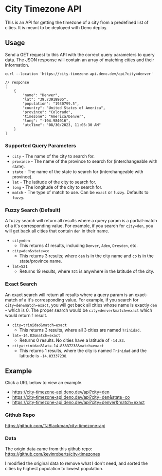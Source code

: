 # City Timezone API

This is an API for getting the timezone of a city from a predefined list of cities. It is meant to be deployed with Deno deploy.

## Usage

Send a GET request to this API with the correct query parameters to query data. The JSON response will contain an array of matching cities and their information.

```
curl --location 'https://city-timezone-api.deno.dev/api?city=denver'

// response
[
    {
        "name": "Denver",
        "lat": "39.73918805",
        "population": "1930799.5",
        "country": "United States of America",
        "province": "Colorado",
        "timezone": "America/Denver",
        "long": "-104.984016",
        "utcTime": "08/30/2023, 11:05:30 AM"
    }
]
```

### Supported Query Parameters

- `city` - The name of the city to search for.
- `province` - The name of the province to search for (interchangeable with state).
- `state` - The name of the state to search for (interchangeable with province).
- `lat` - The latitude of the city to search for.
- `long` - The longitude of the city to search for.
- `match` - The type of match to use. Can be `exact` or `fuzzy`. Defaults to `fuzzy`.

### Fuzzy Search (Default)

A fuzzy search will return all results where a query param is a partial-match of a it's corresponding value. For example, if you search for `city=den`, you will get back all cities that contain `den` in their name.

- `city=den`
  - This returns 41 results, including `Denver`, `Aden`, `Dresden`, etc.
- `city=den&state=co`
  - This returns 3 results; where `den` is in the city name and `co` is in the state/province name.
- `lat=521`
  - Returns 19 results, where `521` is anywhere in the latitude of the city.

### Exact Search

An exact search will return all results where a query param is an exact-match of a it's corresponding value. For example, if you search for `city=den&match=exact`, you will get back all cities whose name is exactly `den` - which is 0. The proper search would be `city=denver&match=exact` which would return 1 result.

- `city=trinidad&match=exact`
  - This returns 3 results, where all 3 cities are named `Trinidad`.
- `lat=-14.83&match=exact`
  - Returns 0 results. No cities have a latitude of `-14.83`.
- `city=trinidad&lat=-14.83337238&match=exact`
  - This returns 1 results, where the city is named `Trinidad` and the latitude is `-14.83337238`.

## Example

Click a URL below to view an example.

- https://city-timezone-api.deno.dev/api?city=den
- https://city-timezone-api.deno.dev/api?city=den&state=co
- https://city-timezone-api.deno.dev/api?city=denver&match=exact

### Github Repo

https://github.com/TJBlackman/city-timezone-api

### Data

The origin data came from this github repo: https://github.com/kevinroberts/city-timezones

I modified the original data to remove what I don't need, and sorted the cities by highest population to lowest population.

